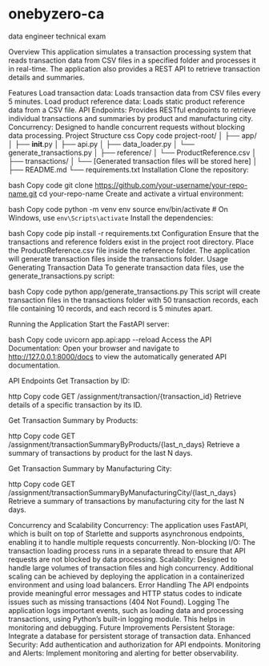 # onebyzero-ca
data engineer technical exam


Overview
This application simulates a transaction processing system that reads transaction data from CSV files in a specified folder and processes it in real-time. The application also provides a REST API to retrieve transaction details and summaries.

Features
Load transaction data: Loads transaction data from CSV files every 5 minutes.
Load product reference data: Loads static product reference data from a CSV file.
API Endpoints: Provides RESTful endpoints to retrieve individual transactions and summaries by product and manufacturing city.
Concurrency: Designed to handle concurrent requests without blocking data processing.
Project Structure
css
Copy code
project-root/
│
├── app/
│   ├── __init__.py
│   ├── api.py
│   ├── data_loader.py
│   └── generate_transactions.py
│
├── reference/
│   └── ProductReference.csv
│
├── transactions/
│   └── [Generated transaction files will be stored here]
│
├── README.md
└── requirements.txt
Installation
Clone the repository:

bash
Copy code
git clone https://github.com/your-username/your-repo-name.git
cd your-repo-name
Create and activate a virtual environment:

bash
Copy code
python -m venv env
source env/bin/activate   # On Windows, use `env\Scripts\activate`
Install the dependencies:

bash
Copy code
pip install -r requirements.txt
Configuration
Ensure that the transactions and reference folders exist in the project root directory.
Place the ProductReference.csv file inside the reference folder.
The application will generate transaction files inside the transactions folder.
Usage
Generating Transaction Data
To generate transaction data files, use the generate_transactions.py script:

bash
Copy code
python app/generate_transactions.py
This script will create transaction files in the transactions folder with 50 transaction records, each file containing 10 records, and each record is 5 minutes apart.

Running the Application
Start the FastAPI server:

bash
Copy code
uvicorn app.api:app --reload
Access the API Documentation:
Open your browser and navigate to http://127.0.0.1:8000/docs to view the automatically generated API documentation.

API Endpoints
Get Transaction by ID:

http
Copy code
GET /assignment/transaction/{transaction_id}
Retrieve details of a specific transaction by its ID.

Get Transaction Summary by Products:

http
Copy code
GET /assignment/transactionSummaryByProducts/{last_n_days}
Retrieve a summary of transactions by product for the last N days.

Get Transaction Summary by Manufacturing City:

http
Copy code
GET /assignment/transactionSummaryByManufacturingCity/{last_n_days}
Retrieve a summary of transactions by manufacturing city for the last N days.

Concurrency and Scalability
Concurrency: The application uses FastAPI, which is built on top of Starlette and supports asynchronous endpoints, enabling it to handle multiple requests concurrently.
Non-blocking I/O: The transaction loading process runs in a separate thread to ensure that API requests are not blocked by data processing.
Scalability: Designed to handle large volumes of transaction files and high concurrency. Additional scaling can be achieved by deploying the application in a containerized environment and using load balancers.
Error Handling
The API endpoints provide meaningful error messages and HTTP status codes to indicate issues such as missing transactions (404 Not Found).
Logging
The application logs important events, such as loading data and processing transactions, using Python’s built-in logging module. This helps in monitoring and debugging.
Future Improvements
Persistent Storage: Integrate a database for persistent storage of transaction data.
Enhanced Security: Add authentication and authorization for API endpoints.
Monitoring and Alerts: Implement monitoring and alerting for better observability.
